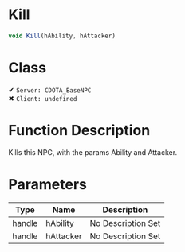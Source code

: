 # Kill
```js
void Kill(hAbility, hAttacker)
```
# Class
✔ `Server: CDOTA_BaseNPC`  
✖ `Client: undefined`  

# Function Description
Kills this NPC, with the params Ability and Attacker.
# Parameters
Type|Name|Description
--|--|--
handle|hAbility|No Description Set
handle|hAttacker|No Description Set

